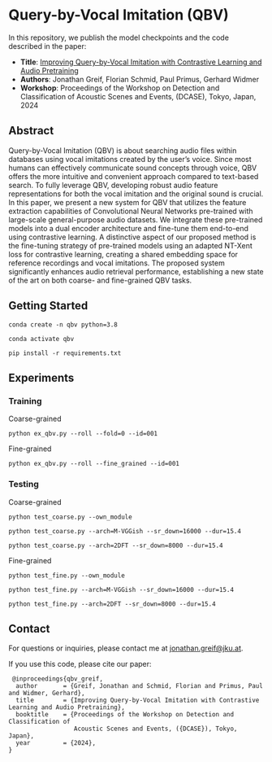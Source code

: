 # Query-by-Vocal Imitation (QBV)

In this repository, we publish the model checkpoints and the code described in the paper:

- **Title**: [Improving Query-by-Vocal Imitation with Contrastive Learning and Audio Pretraining](https://dcase.community/documents/workshop2024/proceedings/DCASE2024Workshop_Greif_36.pdf)
- **Authors**: Jonathan Greif, Florian Schmid, Paul Primus, Gerhard Widmer
- **Workshop**: Proceedings of the Workshop on Detection and Classification of Acoustic Scenes and Events, (DCASE), Tokyo, Japan, 2024


## Abstract

Query-by-Vocal Imitation (QBV) is about searching audio files within databases using vocal imitations created by the user’s voice.
Since most humans can effectively communicate sound concepts through voice, QBV offers the more intuitive and convenient approach compared to text-based search. 
To fully leverage QBV, developing robust audio feature representations for both the vocal imitation and the original sound is crucial. 
In this paper, we present a new system for QBV that utilizes the feature extraction capabilities of Convolutional Neural Networks pre-trained with large-scale general-purpose audio datasets. 
We integrate these pre-trained models into a dual encoder architecture and fine-tune them end-to-end using contrastive learning. 
A distinctive aspect of our proposed method is the fine-tuning strategy of pre-trained models using an adapted NT-Xent loss for contrastive learning, creating a shared embedding space for reference recordings and vocal imitations. 
The proposed system significantly enhances audio retrieval performance, establishing a new state of the art on both coarse- and fine-grained QBV tasks.

## Getting Started

```
conda create -n qbv python=3.8

conda activate qbv

pip install -r requirements.txt
```

## Experiments 

### Training

Coarse-grained
```
python ex_qbv.py --roll --fold=0 --id=001
```
Fine-grained
```
python ex_qbv.py --roll --fine_grained --id=001
```

### Testing

Coarse-grained
```
python test_coarse.py --own_module

python test_coarse.py --arch=M-VGGish --sr_down=16000 --dur=15.4

python test_coarse.py --arch=2DFT --sr_down=8000 --dur=15.4
```
Fine-grained
```
python test_fine.py --own_module

python test_fine.py --arch=M-VGGish --sr_down=16000 --dur=15.4

python test_fine.py --arch=2DFT --sr_down=8000 --dur=15.4
```

## Contact
For questions or inquiries, please contact me at jonathan.greif@jku.at.

If you use this code, please cite our paper:

```
 @inproceedings{qbv_greif,
  author       = {Greif, Jonathan and Schmid, Florian and Primus, Paul and Widmer, Gerhard},
  title        = {Improving Query-by-Vocal Imitation with Contrastive Learning and Audio Pretraining},
  booktitle    = {Proceedings of the Workshop on Detection and Classification of
                  Acoustic Scenes and Events, ({DCASE}), Tokyo, Japan},
  year         = {2024},
}
```
